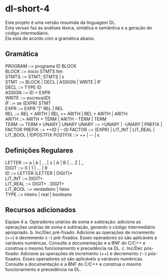 # dl-short-4
Este projeto é uma versão resumida da linguagem DL.  
Esta versao faz as análises léxica, sintática e semântica e a geração de código intermediário.  
Ela está de acordo com a gramática abaixo.  

## Gramática
PROGRAM				::= programa ID BLOCK  
BLOCK				::= inicio STMTS fim  
STMTS				::= STMT; STMTS | ε  
STMT				::= BLOCK | DECL | ASSIGN | WRITE | IF  
DECL     			::= TYPE ID  
ASSIGN   			::= ID = EXPR  
WRITE				::= escreva(ID)  
IF					::= se (EXPR) STMT  
EXPR				::= EXPR "|" REL | REL  
REL					::= REL < ARITH | REL <= ARITH | REL > ARITH | ARITH  
ARITH  				::= ARITH + TERM | ARITH - TERM | TERM  
TERM				::= TERM * UNARY | UNARY
UNARY               ::= +UNARY | -UNARY | PREFIX | FACTOR
PREFIX              ::= ++ID | --ID
FACTOR				::= (EXPR) | LIT_INT | LIT_REAL | LIT_BOOL | IDPOSTFIX
POSTFIX             ::= ++ | -- | ε


## Definições Regulares
LETTER		::= a | b | ... | z | A | B | ... Z | _  
DIGIT		::= 0 | 1 | ... | 9  
ID			::= LETTER (LETTER | DIGIT)*  
LIT_INT		::= DIGIT+  
LIT_REAL	::= DIGIT+ . DIGIT+   
LIT_BOOL	::= verdadeiro | falso  
TYPE     	::= inteiro | real | booleano  

## Recursos adicionados
Equipe 4
a. Operadores unários de soma e subtração: adicione as operações
unárias de soma e subtração, gerando o código intermediário apropriado.
b. Inc/Dec pré-fixado: Adicione as operações de incremento (++) e
decremento (--) pré-fixados. Esses operadores só são aplicáveis a variáveis
numéricas. Consulte a documentação e a BNF do C/C++ e construa o
mesmo funcionamento e precedência na DL.
c. Inc/Dec pós-fixado: Adicione as operações de incremento (++) e
decremento (--) pós-fixados. Esses operadores só são aplicáveis a variáveis
numéricas. Consulte a documentação e a BNF do C/C++ e construa o
mesmo funcionamento e precedência na DL.
